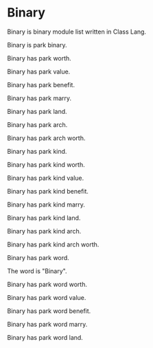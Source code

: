 # Binary

Binary is binary module list written in Class Lang.

Binary is park binary.

Binary has park worth.

Binary has park value.

Binary has park benefit.

Binary has park marry.

Binary has park land.

Binary has park arch.

Binary has park arch worth.

Binary has park kind.

Binary has park kind worth.

Binary has park kind value.

Binary has park kind benefit.

Binary has park kind marry.

Binary has park kind land.

Binary has park kind arch.

Binary has park kind arch worth.

Binary has park word.

The word is "Binary".

Binary has park word worth.

Binary has park word value.

Binary has park word benefit.

Binary has park word marry.

Binary has park word land.